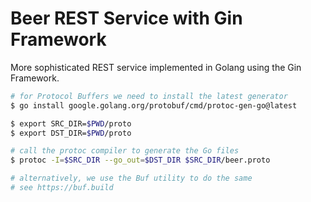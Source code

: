 # Beer REST Service with Gin Framework

More sophisticated REST service implemented in Golang using the Gin Framework.

```bash
# for Protocol Buffers we need to install the latest generator
$ go install google.golang.org/protobuf/cmd/protoc-gen-go@latest

$ export SRC_DIR=$PWD/proto
$ export DST_DIR=$PWD/proto

# call the protoc compiler to generate the Go files
$ protoc -I=$SRC_DIR --go_out=$DST_DIR $SRC_DIR/beer.proto

# alternatively, we use the Buf utility to do the same
# see https://buf.build
```